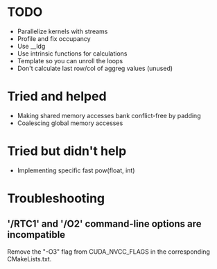# TODO

* Parallelize kernels with streams
* Profile and fix occupancy
* Use __ldg
* Use intrinsic functions for calculations
* Template so you can unroll the loops
* Don't calculate last row/col of aggreg values (unused)

# Tried and helped

* Making shared memory accesses bank conflict-free by padding
* Coalescing global memory accesses

# Tried but didn't help

* Implementing specific fast pow(float, int)

# Troubleshooting

## '/RTC1' and '/O2' command-line options are incompatible

Remove the "-O3" flag from CUDA_NVCC_FLAGS in the corresponding CMakeLists.txt.
